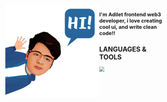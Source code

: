 
<img align="left" width="300" height="300" alt="Akshat Rastogi" src="https://github.com/AkshatRastogi-1nC0re/AkshatRastogi-1nC0re/blob/main/Untitled%20design%20(44).png"/>

### I'm Adilet frontend web3 developer, i love creating cool ui, and write clean code!!

## LANGUAGES & TOOLS

<img src="https://raw.githubusercontent.com/halfrost/halfrost/master/icons/header_.png">
